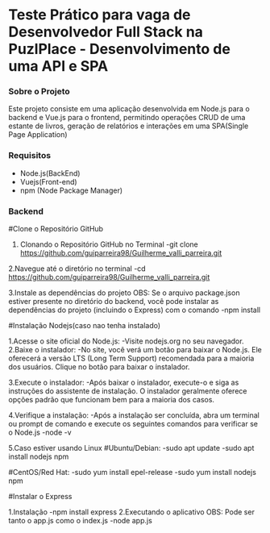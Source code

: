 # Teste Prático para vaga de Desenvolvedor Full Stack na PuzlPlace - Desenvolvimento de uma API e SPA

### Sobre o Projeto
Este projeto consiste em uma aplicação desenvolvida em Node.js para o backend e Vue.js para o frontend, permitindo operações CRUD de uma estante de livros, geração de relatórios e interações em uma SPA(Single Page Application)

### Requisitos
- Node.js(BackEnd)
- Vuejs(Front-end)
- npm (Node Package Manager)

### Backend

#Clone o Repositório GitHub
1. Clonando o Repositório GitHub no Terminal
   -git clone https://github.com/guiparreira98/Guilherme_valli_parreira.git

2.Navegue até o diretório no terminal
   -cd https://github.com/guiparreira98/Guilherme_valli_parreira.git

3.Instale as dependências do projeto
   OBS: Se o arquivo package.json estiver presente no diretório do backend, você pode instalar as dependências do projeto (incluindo o Express) com o comando
   -npm install
   

#Instalação Nodejs(caso nao tenha instalado)

1.Acesse o site oficial do Node.js:
  -Visite nodejs.org no seu navegador.
2.Baixe o instalador:
  -No site, você verá um botão para baixar o Node.js. Ele oferecerá a versão LTS (Long Term Support) recomendada para a maioria dos usuários. Clique no botão para baixar o instalador.

3.Execute o instalador:
  -Após baixar o instalador, execute-o e siga as instruções do assistente de instalação. O instalador geralmente oferece opções padrão que funcionam bem para a maioria dos casos.

4.Verifique a instalação:
  -Após a instalação ser concluída, abra um terminal ou prompt de comando e execute os seguintes comandos para verificar se o Node.js
  -node -v
  
5.Caso estiver usando Linux
  #Ubuntu/Debian:
  -sudo apt update
  -sudo apt install nodejs npm

  #CentOS/Red Hat:
  -sudo yum install epel-release
  -sudo yum install nodejs npm

#Instalar o Express

1.Instalação
   -npm install express
2.Executando o aplicativo
   OBS: Pode ser tanto o app.js como o index.js
   -node app.js

